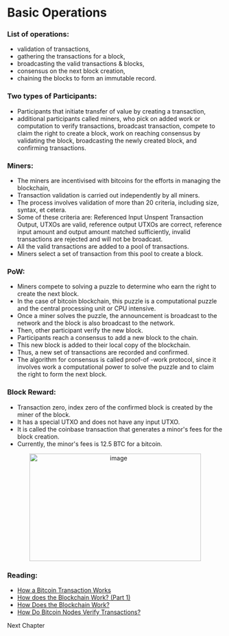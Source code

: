 # Basic Operations

### List of operations:

- validation of transactions, 
- gathering the transactions for a block, 
- broadcasting the valid transactions & blocks, 
- consensus on the next block creation, 
- chaining the blocks to form an immutable record.



### Two types of Participants:

- Participants that initiate transfer of value by creating a transaction, 
- additional participants called miners, who pick on added work or computation to verify transactions, broadcast transaction, compete to claim the right to create a block, work on reaching consensus by validating the block, broadcasting the newly created block, and confirming transactions. 


### Miners:

- The miners are incentivised with bitcoins for the efforts in managing the blockchain, 
- Transaction validation is carried out independently by all miners. 
- The process involves validation of more than 20 criteria, including size, syntax, et cetera. 
- Some of these criteria are: Referenced Input Unspent Transaction Output, UTXOs are valid, reference output UTXOs are correct, reference input amount and output amount matched sufficiently, invalid transactions are rejected and will not be broadcast. 
- All the valid transactions are added to a pool of transactions. 
- Miners select a set of transaction from this pool to create a block. 

### PoW:

- Miners compete to solving a puzzle to determine who earn the right to create the next block. 
- In the case of bitcoin blockchain, this puzzle is a computational puzzle and the central processing unit or CPU intensive. 
- Once a miner solves the puzzle, the announcement is broadcast to the network and the block is also broadcast to the network. 
- Then, other participant verify the new block. 
- Participants reach a consensus to add a new block to the chain. 
- This new block is added to their local copy of the blockchain. 
- Thus, a new set of transactions are recorded and confirmed. 
- The algorithm for consensus is called proof-of -work protocol, since it involves work a computational power to solve the puzzle and to claim the right to form the next block. 

### Block Reward:

- Transaction zero, index zero of the confirmed block is created by the miner of the block. 
- It has a special UTXO and does not have any input UTXO. 
- It is called the coinbase transaction that generates a minor's fees for the block creation. 
- Currently, the minor's fees is 12.5 BTC for a bitcoin. 
	
<p align="center">	
	<img width="400" height="250" alt="image" src="https://user-images.githubusercontent.com/10133554/185741846-19d0e604-9845-466d-b53f-46b7ccced21b.png">
</p>

	
### Reading:
- [How a Bitcoin Transaction Works](https://www.ccn.com/bitcoin-transaction-really-works/)
- [How does the Blockchain Work? (Part 1)](https://medium.com/blockchain-review/how-does-the-blockchain-work-for-dummies-explained-simply-9f94d386e093)
- [How Does the Blockchain Work?](https://medium.com/@micheledaliessi/how-does-the-blockchain-work-98c8cd01d2ae)
- [How Do Bitcoin Nodes Verify Transactions?](https://smartereum.com/8970/how-do-bitcoin-nodes-verify-transactions/)

<p align="right”>
   <a href="./1.1.4 Beyond Bitcoin.md">Next Chapter</a>
</p>
